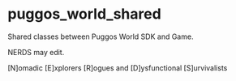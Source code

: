 # puggos_world_shared

Shared classes between Puggos World SDK and Game.

NERDS may edit.

[N]omadic
[E]xplorers
[R]ogues
and
[D]ysfunctional [S]urvivalists
